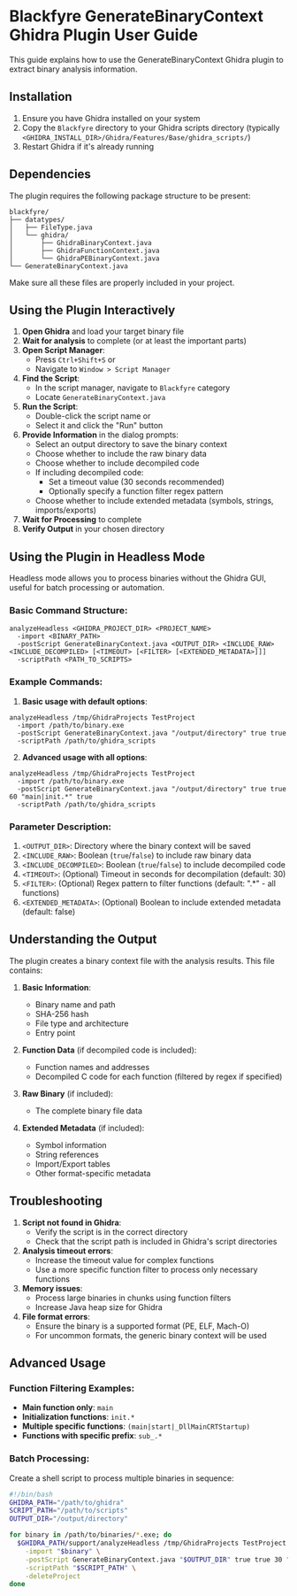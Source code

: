 # Blackfyre GenerateBinaryContext Ghidra Plugin User Guide

This guide explains how to use the GenerateBinaryContext Ghidra plugin to extract binary analysis information.

## Installation

1. Ensure you have Ghidra installed on your system
2. Copy the `Blackfyre` directory to your Ghidra scripts directory (typically `<GHIDRA_INSTALL_DIR>/Ghidra/Features/Base/ghidra_scripts/`)
3. Restart Ghidra if it's already running

## Dependencies

The plugin requires the following package structure to be present:

```
blackfyre/
├── datatypes/
│   ├── FileType.java
│   └── ghidra/
│       ├── GhidraBinaryContext.java
│       ├── GhidraFunctionContext.java
│       └── GhidraPEBinaryContext.java
└── GenerateBinaryContext.java
```

Make sure all these files are properly included in your project.

## Using the Plugin Interactively

1. **Open Ghidra** and load your target binary file
2. **Wait for analysis** to complete (or at least the important parts)
3. **Open Script Manager**:
   - Press `Ctrl+Shift+S` or
   - Navigate to `Window > Script Manager`
4. **Find the Script**:
   - In the script manager, navigate to `Blackfyre` category
   - Locate `GenerateBinaryContext.java`
5. **Run the Script**:
   - Double-click the script name or
   - Select it and click the "Run" button
6. **Provide Information** in the dialog prompts:
   - Select an output directory to save the binary context
   - Choose whether to include the raw binary data
   - Choose whether to include decompiled code
   - If including decompiled code:
     - Set a timeout value (30 seconds recommended)
     - Optionally specify a function filter regex pattern
   - Choose whether to include extended metadata (symbols, strings, imports/exports)
7. **Wait for Processing** to complete
8. **Verify Output** in your chosen directory

## Using the Plugin in Headless Mode

Headless mode allows you to process binaries without the Ghidra GUI, useful for batch processing or automation.

### Basic Command Structure:

```
analyzeHeadless <GHIDRA_PROJECT_DIR> <PROJECT_NAME> 
  -import <BINARY_PATH> 
  -postScript GenerateBinaryContext.java <OUTPUT_DIR> <INCLUDE_RAW> <INCLUDE_DECOMPILED> [<TIMEOUT> [<FILTER> [<EXTENDED_METADATA>]]]
  -scriptPath <PATH_TO_SCRIPTS>
```

### Example Commands:

1. **Basic usage with default options**:
```
analyzeHeadless /tmp/GhidraProjects TestProject 
  -import /path/to/binary.exe 
  -postScript GenerateBinaryContext.java "/output/directory" true true 
  -scriptPath /path/to/ghidra_scripts
```

2. **Advanced usage with all options**:
```
analyzeHeadless /tmp/GhidraProjects TestProject 
  -import /path/to/binary.exe 
  -postScript GenerateBinaryContext.java "/output/directory" true true 60 "main|init.*" true 
  -scriptPath /path/to/ghidra_scripts
```

### Parameter Description:

1. `<OUTPUT_DIR>`: Directory where the binary context will be saved
2. `<INCLUDE_RAW>`: Boolean (`true`/`false`) to include raw binary data
3. `<INCLUDE_DECOMPILED>`: Boolean (`true`/`false`) to include decompiled code
4. `<TIMEOUT>`: (Optional) Timeout in seconds for decompilation (default: 30)
5. `<FILTER>`: (Optional) Regex pattern to filter functions (default: ".*" - all functions)
6. `<EXTENDED_METADATA>`: (Optional) Boolean to include extended metadata (default: false)

## Understanding the Output

The plugin creates a binary context file with the analysis results. This file contains:

1. **Basic Information**:
   - Binary name and path
   - SHA-256 hash
   - File type and architecture
   - Entry point
   
2. **Function Data** (if decompiled code is included):
   - Function names and addresses
   - Decompiled C code for each function (filtered by regex if specified)
   
3. **Raw Binary** (if included):
   - The complete binary file data
4. **Extended Metadata** (if included):
   - Symbol information
   - String references
   - Import/Export tables
   - Other format-specific metadata

## Troubleshooting

1. **Script not found in Ghidra**:
   - Verify the script is in the correct directory
   - Check that the script path is included in Ghidra's script directories
2. **Analysis timeout errors**:
   - Increase the timeout value for complex functions
   - Use a more specific function filter to process only necessary functions
3. **Memory issues**:
   - Process large binaries in chunks using function filters
   - Increase Java heap size for Ghidra
4. **File format errors**:
   - Ensure the binary is a supported format (PE, ELF, Mach-O)
   - For uncommon formats, the generic binary context will be used

## Advanced Usage

### Function Filtering Examples:

- **Main function only**: `main`
- **Initialization functions**: `init.*`
- **Multiple specific functions**: `(main|start|_DllMainCRTStartup)`
- **Functions with specific prefix**: `sub_.*`

### Batch Processing:

Create a shell script to process multiple binaries in sequence:

```bash
#!/bin/bash
GHIDRA_PATH="/path/to/ghidra"
SCRIPT_PATH="/path/to/scripts"
OUTPUT_DIR="/output/directory"

for binary in /path/to/binaries/*.exe; do
  $GHIDRA_PATH/support/analyzeHeadless /tmp/GhidraProjects TestProject \
    -import "$binary" \
    -postScript GenerateBinaryContext.java "$OUTPUT_DIR" true true 30 ".*" true \
    -scriptPath "$SCRIPT_PATH" \
    -deleteProject
done
```
